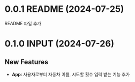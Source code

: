 # 0.0.1 README (2024-07-25)

README 파일 추가

# 0.1.0 INPUT (2024-07-26)

## New Features

-   **App**: 사용자로부터 자동차 이름, 시도할 횟수 입력 받는 기능 추가
